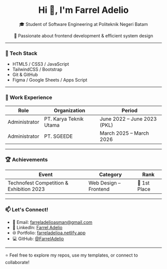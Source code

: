 <h1 align="center">Hi 👋, I'm Farrel Adelio</h1>
<p align="center">🎓 Student of Software Engineering at Politeknik Negeri Batam</p>
<p align="center">🧠 Passionate about frontend development & efficient system design</p>

---

### 🧰 Tech Stack
- HTML5 / CSS3 / JavaScript
- TailwindCSS / Bootstrap
- Git & GitHub
- Figma / Google Sheets / Apps Script

---

### 💼 Work Experience

| Role           | Organization              | Period                      |
|----------------|---------------------------|-----------------------------|
| Administrator  | PT. Karya Teknik Utama    | June 2022 – June 2023 (PKL) |
| Administrator  | PT. SGEEDE                | March 2025 – March 2026     |

---

### 🏆 Achievements

| Event                                     | Category                 | Rank         |
|------------------------------------------|--------------------------|--------------|
| Technofest Competition & Exhibition 2023 | Web Design – Frontend    | 🥇 1st Place  |

---

### 📫 Let's Connect!

- 📧 Email: farreladelioasman@gmail.com  
- 🔗 LinkedIn: [Farrel Adelio](https://linkedin.com/in/m-farrel-adelio-asman-5493a92a7)  
- 🌐 Portfolio: [farreladelioa.netlify.app](https://farreladelioa.netlify.app)  
- 💻 GitHub: [@FarrelAdelio](https://github.com/FarrelAdelio)

---

⭐ Feel free to explore my repos, use my templates, or connect to collaborate!
